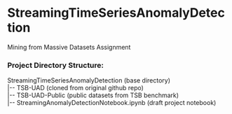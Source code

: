 # StreamingTimeSeriesAnomalyDetection
Mining from Massive Datasets Assignment

### Project Directory Structure:
StreamingTimeSeriesAnomalyDetection (base directory) <br>
|-- TSB-UAD (cloned from original github repo) <br>
|-- TSB-UAD-Public (public datasets from TSB benchmark) <br>
|-- StreamingAnomalyDetectionNotebook.ipynb (draft project notebook) <br>

